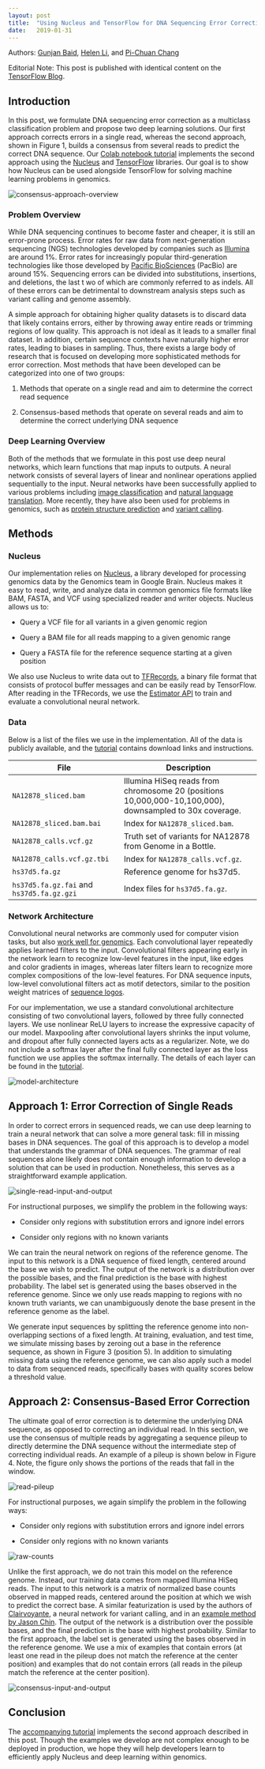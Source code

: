 ```yaml
---
layout: post
title:  "Using Nucleus and TensorFlow for DNA Sequencing Error Correction"
date:   2019-01-31
---
```


Authors: [Gunjan Baid](https://twitter.com/gunjan_baid),
[Helen Li](https://twitter.com/xunjieli), and
[Pi-Chuan Chang](https://ai.google/research/people/author39216)

Editorial Note: This post is published with identical content on the
[TensorFlow Blog](https://medium.com/tensorflow/using-nucleus-and-tensorflow-for-dna-sequencing-error-correction-47f3f7fc1a50).

## Introduction

In this post, we formulate DNA sequencing error correction as a multiclass
classification problem and propose two deep learning solutions. Our first
approach corrects errors in a single read, whereas the second approach, shown in
Figure 1, builds a consensus from several reads to predict the correct DNA
sequence. Our
[Colab notebook tutorial](https://colab.research.google.com/github/google/nucleus/blob/master/nucleus/examples/dna_sequencing_error_correction.ipynb)
implements the second approach using the
[Nucleus](https://github.com/google/nucleus) and
[TensorFlow](https://www.tensorflow.org/) libraries. Our goal is to show how
Nucleus can be used alongside TensorFlow for solving machine learning problems
in genomics.

![consensus-approach-overview](https://github.com/google/nucleus/raw/master/nucleus/examples/images/consensus-approach-overview.jpg)

### Problem Overview

While DNA sequencing continues to become faster and cheaper, it is still an
error-prone process. Error rates for raw data from next-generation sequencing
(NGS) technologies developed by companies such as
[Illumina](https://www.illumina.com/) are around 1%. Error rates for
increasingly popular third-generation technologies like those developed by
[Pacific BioSciences](https://www.pacb.com/) (PacBio) are around 15%. Sequencing
errors can be divided into substitutions, insertions, and deletions, the last t
wo of which are commonly referred to as indels. All of these errors can be
detrimental to downstream analysis steps such as variant calling and genome
assembly.

A simple approach for obtaining higher quality datasets is to discard data that
likely contains errors, either by throwing away entire reads or trimming regions
of low quality. This approach is not ideal as it leads to a smaller final
dataset. In addition, certain sequence contexts have naturally higher error
rates, leading to biases in sampling. Thus, there exists a large body of
research that is focused on developing more sophisticated methods for error
correction. Most methods that have been developed can be categorized into one of
two groups:

1.  Methods that operate on a single read and aim to determine the correct read
    sequence 

1.  Consensus-based methods that operate on several reads and aim to determine
    the correct underlying DNA sequence

### Deep Learning Overview

Both of the methods that we formulate in this post use deep neural networks,
which learn functions that map inputs to outputs. A neural network consists of
several layers of linear and nonlinear operations applied sequentially to the
input. Neural networks have been successfully applied to various problems
including
[image classification](https://ai.googleblog.com/2016/03/train-your-own-image-classifier-with.html)
and
[natural language translation](https://ai.googleblog.com/2016/09/a-neural-network-for-machine.html).
More recently, they have also been used for problems in genomics, such as
[protein structure prediction](https://deepmind.com/blog/alphafold/) and
[variant calling](https://ai.googleblog.com/2017/12/deepvariant-highly-accurate-genomes.html).

## Methods

### Nucleus

Our implementation relies on [Nucleus](https://github.com/google/nucleus), a
library developed for processing genomics data by the Genomics team in Google
Brain. Nucleus makes it easy to read, write, and analyze data in common genomics
file formats like BAM, FASTA, and VCF using specialized reader and writer
objects. Nucleus allows us to:

*   Query a VCF file for all variants in a given genomic region

*   Query a BAM file for all reads mapping to a given genomic range

*   Query a FASTA file for the reference sequence starting at a given position

We also use Nucleus to write data out to
[TFRecords](https://www.tensorflow.org/tutorials/load_data/tf-records), a binary
file format that consists of protocol buffer messages and can be easily read by
TensorFlow. After reading in the TFRecords, we use the
[Estimator API](https://www.tensorflow.org/guide/estimators) to train and
evaluate a convolutional neural network.

### Data

Below is a list of the files we use in the implementation. All of the data is
publicly available, and the
[tutorial](https://colab.research.google.com/github/google/nucleus/blob/master/nucleus/examples/dna_sequencing_error_correction.ipynb)
contains download links and instructions.

| File                       | Description                                    |
| -------------------------- | ---------------------------------------------- |
| `NA12878_sliced.bam`       | Illumina HiSeq reads from chromosome 20 (positions 10,000,000-10,100,000), downsampled to 30x coverage. |
| `NA12878_sliced.bam.bai`   | Index for `NA12878_sliced.bam`.                |
| `NA12878_calls.vcf.gz`     | Truth set of variants for NA12878 from Genome in a Bottle. |
| `NA12878_calls.vcf.gz.tbi` | Index for `NA12878_calls.vcf.gz`.              |
| `hs37d5.fa.gz`             | Reference genome for hs37d5.                   |
| `hs37d5.fa.gz.fai` and `hs37d5.fa.gz.gzi` | Index files for `hs37d5.fa.gz`. |

### Network Architecture

Convolutional neural networks are commonly used for computer vision tasks, but
also [work well for genomics](https://doi.org/10.1093/molbev/msy224). Each
convolutional layer repeatedly applies learned filters to the input.
Convolutional filters appearing early in the network learn to recognize
low-level features in the input, like edges and color gradients in images,
whereas later filters learn to recognize more complex compositions of the
low-level features. For DNA sequence inputs, low-level convolutional filters act
as motif detectors, similar to the position weight matrices of
[sequence logos](https://en.wikipedia.org/wiki/Position_weight_matrix#/media/File:LexA_gram_positive_bacteria_sequence_logo.png).

For our implementation, we use a standard convolutional architecture consisting
of two convolutional layers, followed by three fully connected layers. We use
nonlinear ReLU layers to increase the expressive capacity of our model.
Maxpooling after convolutional layers shrinks the input volume, and dropout
after fully connected layers acts as a regularizer. Note, we do not include a
softmax layer after the final fully connected layer as the loss function we use
applies the softmax internally. The details of each layer can be found in the
[tutorial](https://colab.research.google.com/github/google/nucleus/blob/master/nucleus/examples/dna_sequencing_error_correction.ipynb).

![model-architecture](https://github.com/google/nucleus/raw/master/nucleus/examples/images/model-architecture.jpg)

## Approach 1: Error Correction of Single Reads

In order to correct errors in sequenced reads, we can use deep learning to train
a neural network that can solve a more general task: fill in missing bases in
DNA sequences. The goal of this approach is to develop a model that understands
the grammar of DNA sequences. The grammar of real sequences alone likely does
not contain enough information to develop a solution that can be used in
production. Nonetheless, this serves as a straightforward example application.

![single-read-input-and-output](https://github.com/google/nucleus/raw/master/nucleus/examples/images/single-read-input-and-output.jpg)

For instructional purposes, we simplify the problem in the following ways:

* Consider only regions with substitution errors and ignore indel errors

* Consider only regions with no known variants

We can train the neural network on regions of the reference genome. The input to
this network is a DNA sequence of fixed length, centered around the base we wish
to predict. The output of the network is a distribution over the possible bases,
and the final prediction is the base with highest probability. The label set is
generated using the bases observed in the reference genome. Since we only use
reads mapping to regions with no known truth variants, we can unambiguously
denote the base present in the reference genome as the label.

We generate input sequences by splitting the reference genome into
non-overlapping sections of a fixed length. At training, evaluation, and test
time, we simulate missing bases by zeroing out a base in the reference sequence,
as shown in Figure 3 (position 5). In addition to simulating missing data using
the reference genome, we can also apply such a model to data from sequenced
reads, specifically bases with quality scores below a threshold value.

## Approach 2: Consensus-Based Error Correction

The ultimate goal of error correction is to determine the underlying DNA
sequence, as opposed to correcting an individual read. In this section, we use
the consensus of multiple reads by aggregating a sequence pileup to directly
determine the DNA sequence without the intermediate step of correcting
individual reads. An example of a pileup is shown below in Figure 4. Note, the
figure only shows the portions of the reads that fall in the window.

![read-pileup](https://github.com/google/nucleus/raw/master/nucleus/examples/images/read-pileup.jpg)

For instructional purposes, we again simplify the problem in the following ways:

* Consider only regions with substitution errors and ignore indel errors

* Consider only regions with no known variants

![raw-counts](https://github.com/google/nucleus/raw/master/nucleus/examples/images/raw-counts.jpg)

Unlike the first approach, we do not train this model on the reference genome.
Instead, our training data comes from mapped Illumina HiSeq reads. The input to
this network is a matrix of normalized base counts observed in mapped reads,
centered around the position at which we wish to predict the correct base. A
similar featurization is used by the authors of
[Clairvoyante](https://doi.org/10.1101/310458), a neural network for variant
calling, and in an
[example method by Jason Chin](https://towardsdatascience.com/simple-convolution-neural-network-for-genomic-variant-calling-with-tensorflow-c085dbc2026f).
The output of the network is a distribution over the possible bases, and the
final prediction is the base with highest probability. Similar to the first
approach, the label set is generated using the bases observed in the reference
genome. We use a mix of examples that contain errors (at least one read in the
pileup does not match the reference at the center position) and examples that do
not contain errors (all reads in the pileup match the reference at the center
position).

![consensus-input-and-output](https://github.com/google/nucleus/raw/master/nucleus/examples/images/consensus-input-and-output.jpg)

## Conclusion

The
[accompanying tutorial](https://colab.research.google.com/github/google/nucleus/blob/master/nucleus/examples/dna_sequencing_error_correction.ipynb)
implements the second approach described in this post. Though the examples we
develop are not complex enough to be deployed in production, we hope they will
help developers learn to efficiently apply Nucleus and deep learning within
genomics.
